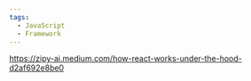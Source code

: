```yaml
---
tags:
  - JavaScript
  - Framework
---
```

https://zipy-ai.medium.com/how-react-works-under-the-hood-d2af692e8be0